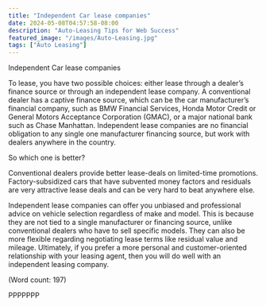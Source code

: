 ```yaml
---
title: "Independent Car lease companies"
date: 2024-05-08T04:57:58-08:00
description: "Auto-Leasing Tips for Web Success"
featured_image: "/images/Auto-Leasing.jpg"
tags: ["Auto Leasing"]
---
```


Independent Car lease companies

To lease, you have two possible choices: either lease through a dealer’s
finance source or through an independent lease company. 
A conventional dealer has a captive finance source, which can be the car 
manufacturer’s financial company, such as BMW Financial Services, Honda 
Motor Credit or General Motors Acceptance Corporation (GMAC), or a major
national bank such as Chase Manhattan. 
Independent lease companies are no financial obligation to any single 
one manufacturer financing source, but work with dealers anywhere in the 
country.

So which one is better?

Conventional dealers provide better lease-deals on limited-time promotions. 
Factory-subsidized cars that have subvented money factors and residuals are
very attractive lease deals and can be very hard to beat anywhere else. 

Independent lease companies can offer you unbiased and professional advice 
on vehicle selection regardless of make and model. This is because they are
not tied to a single manufacturer or financing source, unlike conventional 
dealers who have to sell specific models. They can also be more flexible 
regarding negotiating lease terms like residual value and mileage. 
Ultimately, if you prefer a more personal and customer-oriented 
relationship with your leasing agent, then you will do well with an 
independent leasing company. 

(Word count: 197)

PPPPPPP


